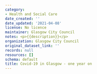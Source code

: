 ```yaml
---
category:
- Health and Social Care
date_created: ''
date_updated: '2021-04-08'
license: No licence
maintainer: Glasgow City Council
notes: <p>{{description}}</p>
organization: Glasgow City Council
original_dataset_link: ''
records: null
resources: []
schema: default
title: Covid-19 in Glasgow - one year on
---
```

